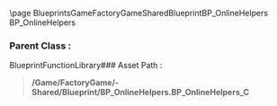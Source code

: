 \page BlueprintsGameFactoryGameSharedBlueprintBP_OnlineHelpers BP_OnlineHelpers
### Parent Class :
BlueprintFunctionLibrary### Asset Path :
<b><blockquote>/Game/FactoryGame/-Shared/Blueprint/BP_OnlineHelpers.BP_OnlineHelpers_C</blockquote></b>
